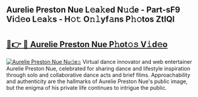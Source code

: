 ## Aurelie Preston Nue L𝚎a𝚔ed N𝚞𝚍e - Part-sF9 Vi𝚍𝚎o L𝚎a𝚔s - H𝚘𝚝 O𝚗𝚕yf𝚊ns P𝚑𝚘tos ZtlQI

# <h2><a href="http://kf6a3u1.oniu.top/?m=Aurelie+Preston+Nue">🔗👉 🔴 Aurelie Preston Nue P𝚑ot𝚘𝚜 V𝚒d𝚎o</a></h2>

[![Aurelie Preston Nue Nu𝚍e𝚜](https://i.imgur.com/0qMVB7G.gif)](http://kf6a3u1.oniu.top/?m=Aurelie+Preston+Nue)
Virtual dance innovator and web entertainer Aurelie Preston Nue, celebrated for sharing dance and lifestyle inspiration through solo and collaborative dance acts and brief films. Approachability and authenticity are the hallmarks of Aurelie Preston Nue's public image, but the enigma of his private life continues to intrigue the public.  
